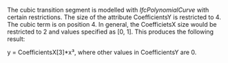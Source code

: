 The cubic transition segment is modelled with _IfcPolynomialCurve_ with certain restrictions. The size of the attribute CoefficientsY is restricted to 4. The cubic term is on position 4. In general, the CoefficietsX size would be restricted to 2 and values specified as [0, 1]. This produces the following result:

y = CoefficientsX[3]*x³, where other values in CoefficientsY are 0.

